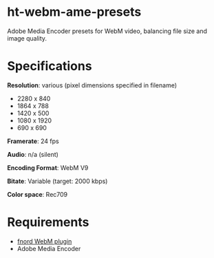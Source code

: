 # ht-webm-ame-presets

Adobe Media Encoder presets for WebM video, balancing file size and image quality.

# Specifications
**Resolution**: various (pixel dimensions specified in filename)
- 2280 x 840
- 1864 x 788
- 1420 x 500
- 1080 x 1920
- 690 x 690
	
**Framerate**: 24 fps

**Audio**: n/a (silent)

**Encoding Format**: WebM V9

**Bitate**: Variable (target: 2000 kbps)

**Color space**: Rec709

# Requirements
- [fnord WebM plugin](https://fnord.com/)
- Adobe Media Encoder
